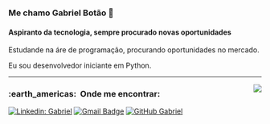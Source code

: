 ### Me chamo Gabriel Botão 👋
#### Aspiranto da tecnologia, sempre procurado novas oportunidades

<p>
  Estudande na áre de programação, procurando oportunidades no mercado.<br/>

  Eu sou desenvolvedor iniciante em Python.
</p>
<hr>

<div>
  <a href="https://github.com/lordefps">
  <img align='right' src="https://github-readme-stats.vercel.app/api?username=lordefps&show_icons=true&title_color=783c00&text_color=af552e&icon_color=783c00&bg_color=f8efd4&cache_seconds=2300">
  
  </a>
</div>

  
  
  
  
  
  
  
  
  
<h3> :earth_americas: &nbsp;Onde me encontrar: </h3> 

  
[![Linkedin: Gabriel](https://img.shields.io/badge/-Gabriel-blue?style=flat-square&logo=Linkedin&logoColor=white&link=LINK-DO-SEU-LINKEDIN)]("https://www.linkedin.com/in/gabriel-bot%C3%A3o-5aa6b817b/")
[![Gmail Badge](https://img.shields.io/badge/-gabrielbotap@gmail.com-006bed?style=flat-square&logo=Gmail&logoColor=white&link=mailto:SEU-EMAIL)](mailto:gabrielbotaoap@gmail.com)
[![GitHub Gabriel](https://img.shields.io/github/followers/Gabriel?label=follow&style=social)]("https://github.com/lordefps")
